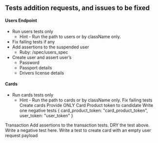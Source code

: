 ## Tests addition requests, and issues to be fixed
#### Users Endpoint
- Run users tests only
  - Hint - Run the path to users or by className only.
- Fix failing tests if any
- Add assertions to the suspended user
  - Ruby: /spec/users_spec
- Create user and assert user’s 
  - Password
  - Passport details
  - Drivers license details
#### Cards 
- Run cards tests only
  - Hint - Run the path to cards or by className only.
Fix failing tests
Create cards
Provide ONLY Card Product token to candidate
Write one negative tests
{
   card_product_token: "card_product_token",
   user_token: "user_token"
}

Transaction
Add assertions to the transaction tests.
DRY the test above. 
Write a negative test here. 
Write a test to create card with an empty user request payload
